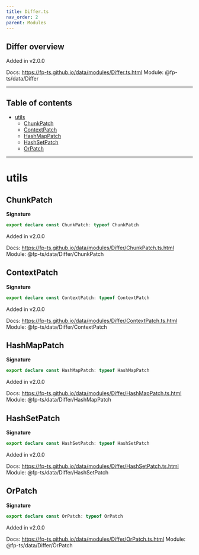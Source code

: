 ```yaml
---
title: Differ.ts
nav_order: 2
parent: Modules
---
```


## Differ overview

Added in v2.0.0

Docs: https://fp-ts.github.io/data/modules/Differ.ts.html
Module: @fp-ts/data/Differ

---

<h2 class="text-delta">Table of contents</h2>

- [utils](#utils)
  - [ChunkPatch](#chunkpatch)
  - [ContextPatch](#contextpatch)
  - [HashMapPatch](#hashmappatch)
  - [HashSetPatch](#hashsetpatch)
  - [OrPatch](#orpatch)

---

# utils

## ChunkPatch

**Signature**

```ts
export declare const ChunkPatch: typeof ChunkPatch
```

Added in v2.0.0

Docs: https://fp-ts.github.io/data/modules/Differ/ChunkPatch.ts.html
Module: @fp-ts/data/Differ/ChunkPatch

## ContextPatch

**Signature**

```ts
export declare const ContextPatch: typeof ContextPatch
```

Added in v2.0.0

Docs: https://fp-ts.github.io/data/modules/Differ/ContextPatch.ts.html
Module: @fp-ts/data/Differ/ContextPatch

## HashMapPatch

**Signature**

```ts
export declare const HashMapPatch: typeof HashMapPatch
```

Added in v2.0.0

Docs: https://fp-ts.github.io/data/modules/Differ/HashMapPatch.ts.html
Module: @fp-ts/data/Differ/HashMapPatch

## HashSetPatch

**Signature**

```ts
export declare const HashSetPatch: typeof HashSetPatch
```

Added in v2.0.0

Docs: https://fp-ts.github.io/data/modules/Differ/HashSetPatch.ts.html
Module: @fp-ts/data/Differ/HashSetPatch

## OrPatch

**Signature**

```ts
export declare const OrPatch: typeof OrPatch
```

Added in v2.0.0

Docs: https://fp-ts.github.io/data/modules/Differ/OrPatch.ts.html
Module: @fp-ts/data/Differ/OrPatch
